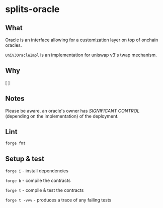 # splits-oracle

## What

Oracle is an interface allowing for a customization layer on top of onchain oracles.

`UniV3OracleImpl` is an implementation for uniswap v3's twap mechanism.

## Why

[ ]

## Notes

Please be aware, an oracle's owner has _SIGNIFICANT CONTROL_ (depending on the implementation) of the deployment.

## Lint

`forge fmt`

## Setup & test

`forge i` - install dependencies

`forge b` - compile the contracts

`forge t` - compile & test the contracts

`forge t -vvv` - produces a trace of any failing tests
